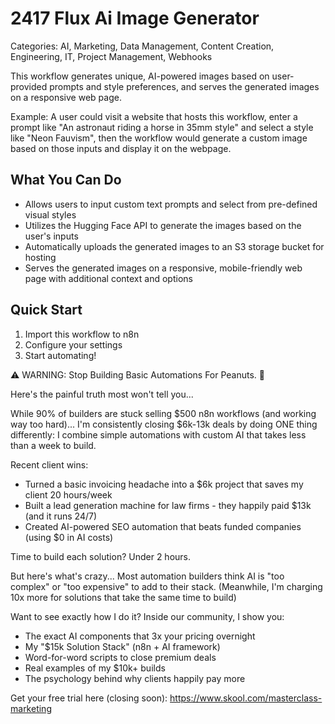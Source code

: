 # 2417 Flux Ai Image Generator

Categories: AI, Marketing, Data Management, Content Creation, Engineering, IT, Project Management, Webhooks

This workflow generates unique, AI-powered images based on user-provided prompts and style preferences, and serves the generated images on a responsive web page.

Example: A user could visit a website that hosts this workflow, enter a prompt like "An astronaut riding a horse in 35mm style" and select a style like "Neon Fauvism", then the workflow would generate a custom image based on those inputs and display it on the webpage.

## What You Can Do
- Allows users to input custom text prompts and select from pre-defined visual styles
- Utilizes the Hugging Face API to generate the images based on the user's inputs
- Automatically uploads the generated images to an S3 storage bucket for hosting
- Serves the generated images on a responsive, mobile-friendly web page with additional context and options

## Quick Start
1. Import this workflow to n8n
2. Configure your settings
3. Start automating!

⚠️ WARNING: Stop Building Basic Automations For Peanuts. 🚫

Here's the painful truth most won't tell you...

While 90% of builders are stuck selling $500 n8n workflows (and working way too hard)...
I'm consistently closing $6k-13k deals by doing ONE thing differently:
I combine simple automations with custom AI that takes less than a week to build.

Recent client wins:
* Turned a basic invoicing headache into a $6k project that saves my client 20 hours/week
* Built a lead generation machine for law firms - they happily paid $13k (and it runs 24/7)
* Created AI-powered SEO automation that beats funded companies (using $0 in AI costs)

Time to build each solution? Under 2 hours.

But here's what's crazy...
Most automation builders think AI is "too complex" or "too expensive" to add to their stack.
(Meanwhile, I'm charging 10x more for solutions that take the same time to build)

Want to see exactly how I do it?
Inside our community, I show you:
* The exact AI components that 3x your pricing overnight
* My "$15k Solution Stack" (n8n + AI framework)
* Word-for-word scripts to close premium deals
* Real examples of my $10k+ builds
* The psychology behind why clients happily pay more

Get your free trial here (closing soon): https://www.skool.com/masterclass-marketing
